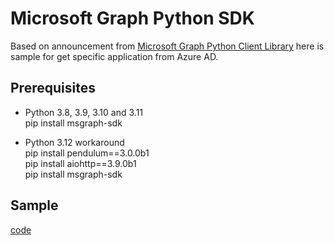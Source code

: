 # Microsoft Graph Python SDK

Based on announcement from [Microsoft Graph Python Client Library](https://devblogs.microsoft.com/microsoft365dev/introducing-the-microsoft-graph-python-sdk/) here is sample for get specific application from Azure AD.

## Prerequisites

- Python 3.8, 3.9, 3.10 and 3.11\
     pip install msgraph-sdk

- Python 3.12 workaround\
     pip install pendulum==3.0.0b1\
     pip install aiohttp==3.9.0b1\
     pip install msgraph-sdk

## Sample

[code](./otaad.py)